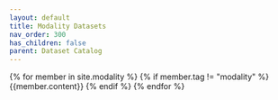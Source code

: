 ```yaml
---
layout: default
title: Modality Datasets
nav_order: 300
has_children: false
parent: Dataset Catalog
---
```


{% for member in site.modality %}
  {% if member.tag != "modality" %}
    {{member.content}}
  {% endif %}
{% endfor %}
